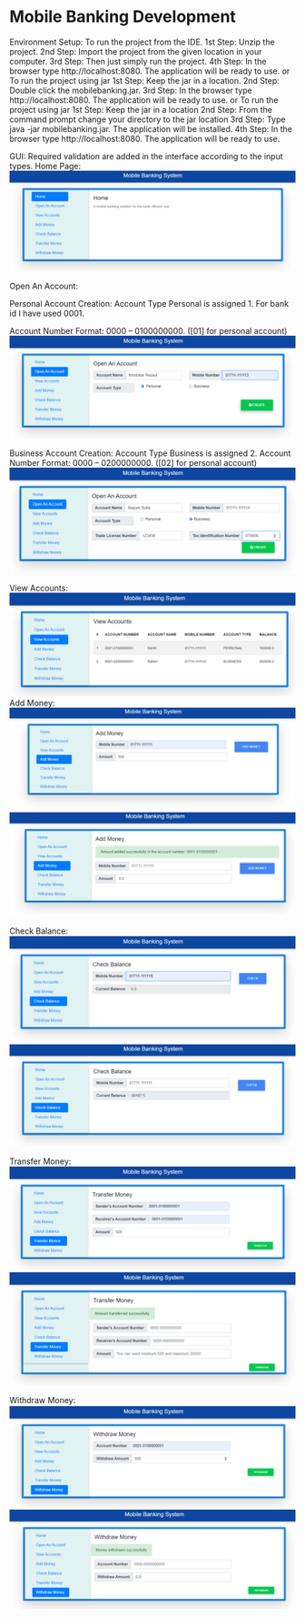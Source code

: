 # Mobile Banking Development

Environment Setup:
To run the project from the IDE.
1st Step: Unzip the project.
2nd Step: Import the project from the given location in your computer.
3rd Step: Then just simply run the project.
4th Step: In the browser type http://localhost:8080.
The application will be ready to use.
           or
To run the project using jar
1st Step: Keep the jar in a location.
2nd Step: Double click the mobilebanking.jar.
3rd Step: In the browser type http://localhost:8080.
The application will be ready to use.
          or
To run the project using jar
1st Step: Keep the jar in a location
2nd Step: From the command prompt change your directory to the jar location
3rd Step: Type java -jar mobilebanking.jar. The application will be installed.
4th Step: In the browser type http://localhost:8080.
The application will be ready to use.


GUI:
Required validation are added in the interface according to the input types.
Home Page:
![home_page.png](https://github.com/Mehrin-Anannya/MobileBanking/blob/master/images/home_page.png?raw=true)

Open An Account:

Personal Account Creation:
Account Type Personal is assigned 1.
For bank id I have used 0001.

Account Number Format: 0000 – 0100000000. ([01] for personal account)
 ![Open_A_Personal_Account.png](https://github.com/Mehrin-Anannya/MobileBanking/blob/master/images/Open_A_Personal_Account.png?raw=true)
 
Business Account Creation:
Account Type Business is assigned 2.
Account Number Format: 0000 – 0200000000. ([02] for personal account)
 ![Open_A_Business_Account.png](https://github.com/Mehrin-Anannya/MobileBanking/blob/master/images/Open_A_Business_Account.png?raw=true)
 
View Accounts:
 ![View_Accounts.png](https://github.com/Mehrin-Anannya/MobileBanking/blob/master/images/View_Accounts.png?raw=true)
Add Money:
 ![Add_Money.png](https://github.com/Mehrin-Anannya/MobileBanking/blob/master/images/Add_Money.png?raw=true)
 ![Money_Added.png](https://github.com/Mehrin-Anannya/MobileBanking/blob/master/images/Money_Added.png?raw=true)
 
Check Balance:
 ![Check_Balance.png](https://github.com/Mehrin-Anannya/MobileBanking/blob/master/images/Check_Balance.png?raw=true)
 ![Check_Balance_Result.png](https://github.com/Mehrin-Anannya/MobileBanking/blob/master/images/Check_Balance_Result.png?raw=true)
 
Transfer Money:
 ![Transfer_Money.png](https://github.com/Mehrin-Anannya/MobileBanking/blob/master/images/Transfer_Money.png?raw=true)
 ![Transfer_Money_Success.png](https://github.com/Mehrin-Anannya/MobileBanking/blob/master/images/Transfer_Money_Success.png?raw=true)
 
Withdraw Money:
![Withdraw_Money.png](https://github.com/Mehrin-Anannya/MobileBanking/blob/master/images/Withdraw_Money.png?raw=true)
![Withdraw_Money_Success.png](https://github.com/Mehrin-Anannya/MobileBanking/blob/master/images/Withdraw_Money_Success.png?raw=true)
 
 
